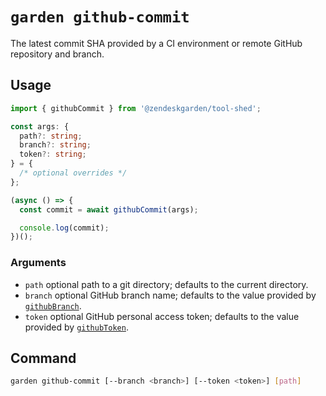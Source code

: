 # `garden github-commit`

The latest commit SHA provided by a CI environment or remote GitHub
repository and branch.

## Usage

```ts
import { githubCommit } from '@zendeskgarden/tool-shed';

const args: {
  path?: string;
  branch?: string;
  token?: string;
} = {
  /* optional overrides */
};

(async () => {
  const commit = await githubCommit(args);

  console.log(commit);
})();
```

### Arguments

- `path` optional path to a git directory; defaults to the current directory.
- `branch` optional GitHub branch name; defaults to the value provided by
  [`githubBranch`](../branch#readme).
- `token` optional GitHub personal access token; defaults to the value
  provided by [`githubToken`](../token#readme).

## Command

```sh
garden github-commit [--branch <branch>] [--token <token>] [path]
```
